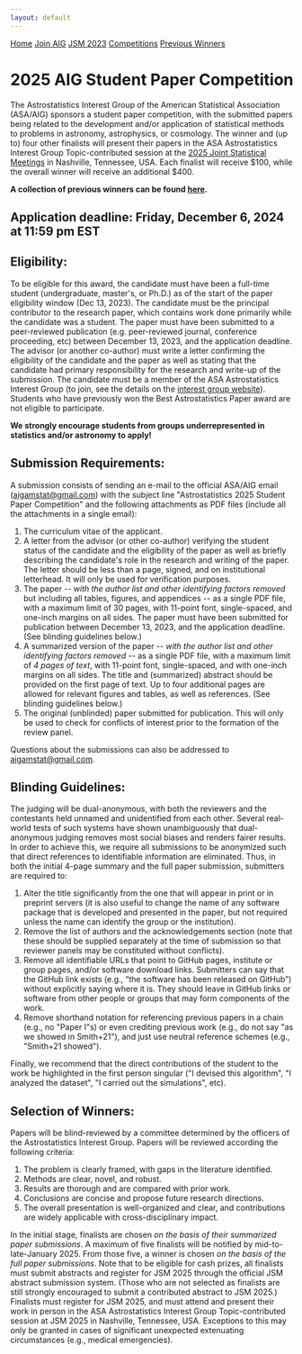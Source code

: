 ```yaml
---
layout: default
---
```


<a href="../index.html" class="btn">Home</a>
<a href="../join.html" class="btn">Join AIG</a>
<a href="../jsm2023/index.html" class="btn">JSM 2023</a>
<a href="./index.html" class="btn">Competitions</a>
<a href="./winners.html" class="btn">Previous Winners</a>

# 2025 AIG Student Paper Competition

The Astrostatistics Interest Group of the American Statistical Association (ASA/AIG) sponsors a student paper competition, with the submitted papers being related to the development and/or application of statistical methods to problems in astronomy, astrophysics, or cosmology. The winner and (up to) four other finalists will present their papers in the ASA Astrostatistics Interest Group Topic-contributed session at the [2025 Joint Statistical Meetings](https://ww2.amstat.org/meetings/jsm/2025/) in Nashville, Tennessee, USA. Each finalist will receive $100, while the overall winner will receive an additional $400.

**A collection of previous winners can be found [here](./winners.html).**

## Application deadline: Friday, December 6, 2024 at 11:59 pm EST

## Eligibility:

To be eligible for this award, the candidate must have been a full-time student (undergraduate, master's, or Ph.D.) as of the start of the paper eligibility window (Dec 13, 2023). The candidate must be the principal contributor to the research paper, which contains work done primarily while the candidate was a student. The paper must have been submitted to a peer-reviewed publication (e.g. peer-reviewed journal, conference proceeding, etc) between December 13, 2023, and the application deadline. The advisor (or another co-author) must write a letter confirming the eligibility of the candidate and the paper as well as stating that the candidate had primary responsibility for the research and write-up of the submission. The candidate must be a member of the ASA Astrostatistics Interest Group (to join, see the details on the [interest group website](../join.html)). Students who have previously won the Best Astrostatistics Paper award are not eligible to participate. 

**We strongly encourage students from groups underrepresented in statistics and/or astronomy to apply!**

## Submission Requirements:

A submission consists of sending an e-mail to the official ASA/AIG email (aigamstat@gmail.com) with the subject line "Astrostatistics 2025 Student Paper Competition" and the following attachments as PDF files (include all the attachments in a single email):

1. The curriculum vitae of the applicant.
2. A letter from the advisor (or other co-author) verifying the student status of the candidate and the eligibility of the paper as well as briefly describing the candidate's role in the research and writing of the paper. The letter should be less than a page, signed, and on institutional letterhead. It will only be used for verification purposes.
3. The paper -- *with the author list and other identifying factors removed* but including all tables, figures, and appendices -- as a single PDF file, with a maximum limit of 30 pages, with 11-point font, single-spaced, and one-inch margins on all sides. The paper must have been submitted for publication between December 13, 2023, and the application deadline. (See blinding guidelines below.)
4. A summarized version of the paper -- *with the author list and other identifying factors removed* -- as a single PDF file, with a maximum limit of *4 pages of text*, with 11-point font, single-spaced, and with one-inch margins on all sides. The title and (summarized) abstract should be provided on the first page of text. Up to four additional pages are allowed for relevant figures and tables, as well as references. (See blinding guidelines below.)
5. The original (unblinded) paper submitted for publication. This will only be used to check for conflicts of interest prior to the formation of the review panel.

Questions about the submissions can also be addressed to aigamstat@gmail.com.

## Blinding Guidelines:

The judging will be dual-anonymous, with both the reviewers and the contestants held unnamed and unidentified from each other.  Several real-world tests of such systems have shown unambiguously that dual-anonymous judging removes most social biases and renders fairer results.  In order to achieve this, we require all submissions to be anonymized such that direct references to identifiable information are eliminated. Thus, in both the initial 4-page summary and the full paper submission, submitters are required to:

1. Alter the title significantly from the one that will appear in print or in preprint servers (it is also useful to change the name of any software package that is developed and presented in the paper, but not required unless the name can identify the group or the institution).
2. Remove the list of authors and the acknowledgements section (note that these should be supplied separately at the time of submission so that reviewer panels may be constituted without conflicts).
3. Remove all identifiable URLs that point to GitHub pages, institute or group pages, and/or software download links. Submitters can say that the GitHub link exists (e.g., “the software has been released on GitHub”) without explicitly saying where it is. They should leave in GitHub links or software from other people or groups that may form components of the work.
4. Remove shorthand notation for referencing previous papers in a chain (e.g., no "Paper I"s) or even crediting previous work (e.g., do not say "as we showed in Smith+21"), and just use neutral reference schemes (e.g., "Smith+21 showed").

Finally, we recommend that the direct contributions of the student to the work be highlighted in the first person singular ("I devised this algorithm", "I analyzed the dataset", "I carried out the simulations", etc).

## Selection of Winners:

Papers will be blind-reviewed by a committee determined by the officers of the Astrostatistics Interest Group. Papers will be reviewed according the following criteria: 

1. The problem is clearly framed, with gaps in the literature identified.
2. Methods are clear, novel, and robust.
3. Results are thorough and are compared with prior work.
4. Conclusions are concise and propose future research directions.
5. The overall presentation is well-organized and clear, and contributions are widely applicable with cross-disciplinary impact.

In the initial stage, finalists are chosen *on the basis of their summarized paper submissions*. A maximum of five finalists will be notified by mid-to-late-January 2025. From those five, a winner is chosen *on the basis of the full paper submissions*. Note that to be eligible for cash prizes, all finalists must submit abstracts and register for JSM 2025 through the official JSM abstract submission system. (Those who are not selected as finalists are still strongly encouraged to submit a contributed abstract to JSM 2025.) Finalists must register for JSM 2025, and must attend and present their work in person in the ASA Astrostatistics Interest Group Topic-contributed session at JSM 2025 in Nashville, Tennessee, USA. Exceptions to this may only be granted in cases of significant unexpected extenuating circumstances (e.g., medical emergencies).
